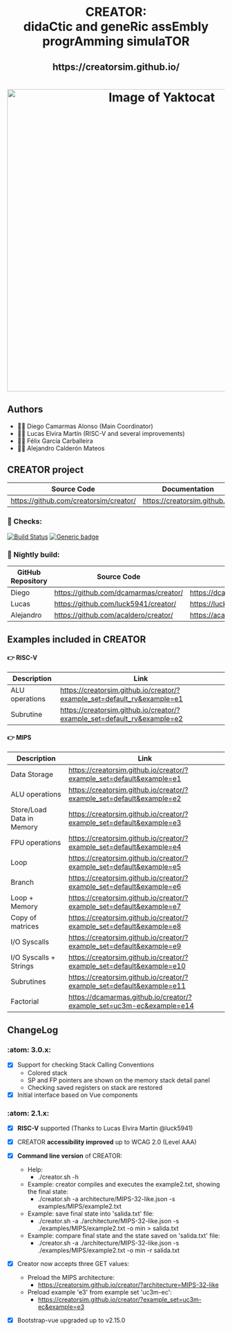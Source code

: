 
<html>
 <h1 align="center">CREATOR: <br>didaCtic and geneRic assEmbly progrAmming simulaTOR</h1>
 <h2 align="center"> https://creatorsim.github.io/ </h2>
 <h1 align="center"><img alt="Image of Yaktocat" width="700vw" src="https://creatorsim.github.io/images/user_mode/execute_program.PNG"></h1>
</html>

## Authors
* :technologist: Diego Camarmas Alonso (Main Coordinator)
* :technologist: Lucas Elvira Martín (RISC-V and several improvements)
* :technologist: Félix García Carballeira 
* :technologist: Alejandro Calderón Mateos


## CREATOR project
 
| Source Code                             | Documentation                  | Creator                                | 
|-----------------------------------------|--------------------------------|----------------------------------------| 
| https://github.com/creatorsim/creator/  |  https://creatorsim.github.io/ |  https://creatorsim.github.io/creator/ | 

### :mag_right:	 Checks:

[![Build Status](https://travis-ci.org/dcamarmas/creator.svg?branch=master)](https://travis-ci.org/dcamarmas/creator)
[![Generic badge](https://img.shields.io/badge/achecker-WCAG%202.0%20(Level%20AAA)-green.svg)](https://shields.io/)

### :microscope:	 Nightly build:

| GitHub Repository | Source Code                     | Creator                                | 
|-------------------|-----------------------------------------|----------------------------------------| 
| Diego             | https://github.com/dcamarmas/creator/   |  https://dcamarmas.github.io/creator/  | 
| Lucas             | https://github.com/luck5941/creator/    |  https://luck5941.github.io/creator/   | 
| Alejandro         | https://github.com/acaldero/creator/    |  https://acaldero.github.io/creator/   | 


## Examples included in CREATOR

#### :point_right:	 RISC-V

| Description                | Link                                                                   |
|----------------------------|------------------------------------------------------------------------| 
| ALU operations             | https://creatorsim.github.io/creator/?example_set=default_rv&example=e1 |
| Subrutine                  | https://creatorsim.github.io/creator/?example_set=default_rv&example=e2 |

#### :point_right:	 MIPS

| Description                | Link                                                                 |
|----------------------------|----------------------------------------------------------------------|
| Data Storage               | https://creatorsim.github.io/creator/?example_set=default&example=e1  |
| ALU operations             | https://creatorsim.github.io/creator/?example_set=default&example=e2  |
| Store/Load Data in Memory  | https://creatorsim.github.io/creator/?example_set=default&example=e3  |
| FPU operations             | https://creatorsim.github.io/creator/?example_set=default&example=e4  |
| Loop                       | https://creatorsim.github.io/creator/?example_set=default&example=e5  |
| Branch                     | https://creatorsim.github.io/creator/?example_set=default&example=e6  |
| Loop + Memory              | https://creatorsim.github.io/creator/?example_set=default&example=e7  |
| Copy of matrices           | https://creatorsim.github.io/creator/?example_set=default&example=e8  |
| I/O Syscalls               | https://creatorsim.github.io/creator/?example_set=default&example=e9  |
| I/O Syscalls + Strings     | https://creatorsim.github.io/creator/?example_set=default&example=e10 |
| Subrutines                 | https://creatorsim.github.io/creator/?example_set=default&example=e11 |
| Factorial                  | https://dcamarmas.github.io/creator/?example_set=uc3m-ec&example=e14 |


## ChangeLog

### :atom: 3.0.x:
- [x] Support for checking Stack Calling Conventions
     * Colored stack
     * SP and FP pointers are shown on the memory stack detail panel
     * Checking saved registers on stack are restored
- [x] Initial interface based on Vue components

### :atom: 2.1.x:
- [x] **RISC-V** supported (Thanks to Lucas Elvira Martín @luck5941)
- [x] CREATOR **accessibility improved** up to WCAG 2.0 (Level AAA)
- [X] **Command line version** of CREATOR: 
     * Help:
       * ./creator.sh -h
     * Example: creator compiles and executes the example2.txt, showing the final state:
       * ./creator.sh -a architecture/MIPS-32-like.json -s examples/MIPS/example2.txt
     * Example: save final state into 'salida.txt' file:
       * ./creator.sh -a ./architecture/MIPS-32-like.json -s ./examples/MIPS/example2.txt -o min > salida.txt
     * Example: compare final state and the state saved on 'salida.txt' file:
       * ./creator.sh -a ./architecture/MIPS-32-like.json -s ./examples/MIPS/example2.txt -o min -r salida.txt
- [x] Creator now accepts three GET values:
     * Preload the MIPS architecture:
       * https://creatorsim.github.io/creator/?architecture=MIPS-32-like
     * Preload example 'e3' from example set 'uc3m-ec':
       * https://creatorsim.github.io/creator/?example_set=uc3m-ec&example=e3
- [x] Bootstrap-vue upgraded up to v2.15.0





